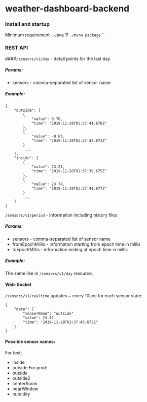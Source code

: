 # weather-dashboard-backend
### Install and startup
Minimum requirement - Java 11
`./mvnw package`
``


### REST API
####`/sensors/v1/day` - detail points for the last day
##### Params: 
 - sensors  - comma-separated list of sensor name
##### Example:
```
{
    "outside": [
        {
            "value": 0.78,
            "time": "2019-11-28T01:37:41.678Z"
        },
        {
            "value": -0.83,
            "time": "2019-11-28T01:37:43.673Z"
        }
         ...
    ],
    "inside": [
        {
            "value": 23.21,
            "time": "2019-11-28T01:37:39.675Z"
        },
        {
            "value": 23.78,
            "time": "2019-11-28T01:37:41.677Z"
        }
        ...
    ]
}
```
`/sensors/v1/period` - information including history files 
##### Params: 
 - sensors  - comma-separated list of sensor name
 - fromEpochMillis - information starting from epoch time in millis
 - toEpochMillis - information ending at epoch time in millis
 
##### Example:
The same like in `/sensors/v1/day` resource. 

#### Web-Socket
`/sensors/v1/realtime` updates ~ every 10sec for each sensor state:
```
{
    "data": {
        "sensorName": "outside"
        "value": 23.12
        "time": "2019-11-28T01:37:43.673Z"
    }
}
```

#### Possible sensor names:
For test:
 - inside
 - outside
For prod:
 - outside
 - outside2
 - centerRoom
 - nearWindow
 - humidity

